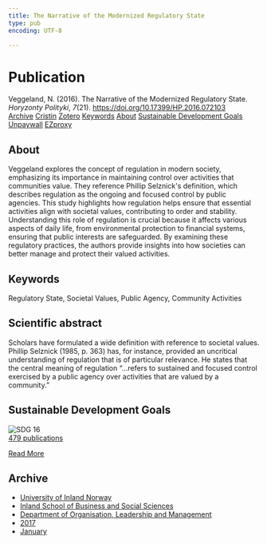 ```yaml
---
title: The Narrative of the Modernized Regulatory State
type: pub
encoding: UTF-8

---
```

<h1>Publication</h1>
<article id="csl-bib-container-K8LZVNGB" class="csl-bib-container">
  <div class="csl-bib-body"> <div class="csl-entry">Veggeland, N. (2016). The Narrative of the Modernized Regulatory State. <i>Horyzonty Polityki</i>, <i>7</i>(21). <a href="https://doi.org/10.17399/HP.2016.072103">https://doi.org/10.17399/HP.2016.072103</a></div> </div>
  <div class="csl-bib-buttons">
    <a href="#taxonomy-article-K8LZVNGB" alt="archive" class="csl-bib-button">Archive</a>
    <a href="https://app.cristin.no/results/show.jsf?id=1442703" alt="Cristin" class="csl-bib-button">Cristin</a>
    <a href="http://zotero.org/groups/5881554/items/K8LZVNGB" alt="Zotero" class="csl-bib-button">Zotero</a>
    <a href="#keywords-article-K8LZVNGB" alt="keywords" class="csl-bib-button">Keywords</a>
    <a href="#about-article-K8LZVNGB" alt="about_pub" class="csl-bib-button">About</a>
    <a href="#sdg-article-K8LZVNGB" alt="sdg" class="csl-bib-button">Sustainable Development Goals</a>
    <a href="http://bazekon.icm.edu.pl/bazekon/element/bwmeta1.element.ekon-element-000171463902" alt="Unpaywall" class="csl-bib-button">Unpaywall</a>
    <a href="http://bazekon.icm.edu.pl/bazekon/element/bwmeta1.element.ekon-element-000171463902" alt="EZproxy" class="csl-bib-button">EZproxy</a>
  </div>
  <div id="csl-bib-meta-container-K8LZVNGB"></div>
</article>
<div id="csl-bib-meta-K8LZVNGB" class="csl-bib-meta">
  <article id="about-article-K8LZVNGB" class="about_pub-article">
    <h1>About</h1>
    Veggeland explores the concept of regulation in modern society, emphasizing its importance in maintaining control over activities that communities value. They reference Phillip Selznick's definition, which describes regulation as the ongoing and focused control by public agencies. This study highlights how regulation helps ensure that essential activities align with societal values, contributing to order and stability. Understanding this role of regulation is crucial because it affects various aspects of daily life, from environmental protection to financial systems, ensuring that public interests are safeguarded. By examining these regulatory practices, the authors provide insights into how societies can better manage and protect their valued activities.
  </article>
  <article id="keywords-article-K8LZVNGB" class="keywords-article">
    <h1>Keywords</h1>
    Regulatory State, Societal Values, Public Agency, Community Activities
  </article>
  <article id="abstract-article-K8LZVNGB" class="abstract-article">
    <h1>Scientific abstract</h1>
    Scholars have formulated a  
wide definition with reference to societal values. Phillip Selznick (1985, p.  
363)  
has, for instance, provided an uncritical understanding of regulation  
that is of particular relevance. He states that the central meaning of  
regulation “...refers to sustained and focused control exercised by  
a public agency over activities that are valued by a community.”
  </article>
  <article id="sdg-article-K8LZVNGB" class="sdg-article">
    <h1>Sustainable Development Goals</h1>
    <div class="sdg-container"><div id="sdg16" class="sdg">
        <img src="{{< params subfolder >}}images/sdg/sdg16_en.png" class="image" alt="SDG 16">
        <div class="sdg-overlay">
          <a href="/en/archive/?key=?sdg=16#archive" class="sdg-publication-count"><span>479</span> publications</a>
          <p><a href="https://sdgs.un.org/goals/goal16" class="sdg-read-more">Read More</a></p>
        </div>
      </div></div>
  </article>
  <article id="taxonomy-article-K8LZVNGB" class="taxonomy-article">
    <h1>Archive</h1>
    <ul>
      <li>
        <a href="/en/archive/?key=3DCRN523">University of Inland Norway</a>
      </li>
      <li>
        <a href="/en/archive/?key=DU8Q9LN9">Inland School of Business and Social Sciences</a>
      </li>
      <li>
        <a href="/en/archive/?key=4LUWR3ZM">Department of Organisation, Leadership and Management</a>
      </li>
      <li>
        <a href="/en/archive/?key=KF5I8TQ8">2017</a>
      </li>
      <li>
        <a href="/en/archive/?key=YC6QG6IS">January</a>
      </li>
    </ul>
  </article>
</div>
